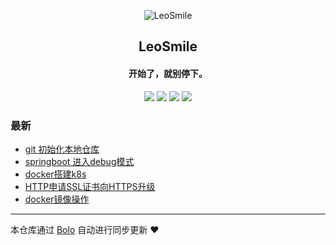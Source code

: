 <p align="center"><img alt="LeoSmile" src="https://static.b3log.org/images/brand/solo-32.png"></p><h2 align="center">
LeoSmile
</h2>

<h4 align="center">开始了，就别停下。</h4>
<p align="center"><a title="LeoSmile" target="_blank" href="https://github.com/smileLeoL/bolo-blog"><img src="https://img.shields.io/github/last-commit/smileLeoL/bolo-blog.svg?style=flat-square&color=FF9900"></a>
<a title="GitHub repo size in bytes" target="_blank" href="https://github.com/smileLeoL/bolo-blog"><img src="https://img.shields.io/github/repo-size/smileLeoL/bolo-blog.svg?style=flat-square"></a>
<a title="Bolo Version" target="_blank" href="https://github.com/adlered/bolo-solo"><img src="https://img.shields.io/badge/bolo-v2.1 稳定版-f1e05a.svg?style=flat-square&color=blueviolet"></a>
<a title="Hits" target="_blank" href="https://github.com/88250/hits"><img src="https://hits.b3log.org/smileLeoL/bolo-blog.svg"></a></p>

### 最新

* [git 初始化本地仓库](https://www.lhlstudy.com/articles/2021/04/29/1619689122036.html)
* [springboot 进入debug模式](https://www.lhlstudy.com/articles/2020/06/12/1591954944189.html)
* [docker搭建k8s](https://www.lhlstudy.com/articles/2020/06/04/1591200207213.html)
* [HTTP申请SSL证书向HTTPS升级](https://www.lhlstudy.com/articles/2020/05/30/1590820067462.html)
* [docker镜像操作](https://www.lhlstudy.com/articles/2019/08/23/1566554543069.html)



---

本仓库通过 [Bolo](https://github.com/adlered/bolo-solo) 自动进行同步更新 ❤️ 
